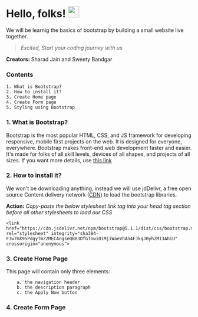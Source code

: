 # Hello, folks! <img src="https://raw.githubusercontent.com/MartinHeinz/MartinHeinz/master/wave.gif" width="30px">

We will be learnig the basics of bootstrap by building a small website live together.
>*Excited, Start your coding journey with us*  

**Creators:** Sharad Jain and Sweety Bandgar

### Contents  
    1. What is Bootstrap?
    2. How to install it?
    3. Create Home page
    4. Create Form page
    5. Styling using Bootstrap
    
### 1. What is Bootstrap?
Bootstrap is the most popular HTML, CSS, and JS framework for developing responsive, mobile first projects on the web.
It is designed for everyone, everywhere. Bootstrap makes front-end web development faster and easier. It's made for folks of all skill levels, devices of all shapes, and projects of all sizes. If you want more details, use [this link](https://getbootstrap.com/docs/5.1/getting-started/introduction/)

### 2. How to install it?
We won't be downloading anything, instead we will use jdDelivr, a free open source Content delivery network ([CDN](https://en.wikipedia.org/wiki/Content_delivery_network)) to load the bootstrap libraries.

**Action:** *Copy-paste the below stylesheet link tag into your head tag section before all other stylesheets to load our CSS*

    <link href="https://cdn.jsdelivr.net/npm/bootstrap@5.1.1/dist/css/bootstrap.min.css" rel="stylesheet" integrity="sha384-F3w7mX95PdgyTmZZMECAngseQB83DfGTowi0iMjiWaeVhAn4FJkqJByhZMI3AhiU" crossorigin="anonymous">

### 3. Create Home Page
This page will contain only three elements: 
```
    a. the navigation header 
    b. the description paragraph 
    c. the Apply Now button 
```

### 4. Create Form Page


